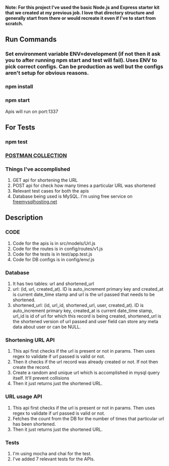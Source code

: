 **Note: For this project I've used the basic Node.js and Express starter kit that we created at my previous job. I love that directory structure and generally start from there or would recreate it even if I've to start from scratch.**

## Run Commands
### Set environment variable ENV=development (if not then it ask you to after running npm start and test will fail). Uses ENV to pick correct configs. Can be production as well but the configs aren't setup for obvious reasons.
### npm install
### npm start
Apis will run on port:1337

## For Tests
### npm test

### [POSTMAN COLLECTION](https://www.getpostman.com/collections/d489315bf51a7aa9b1ee)

### Things I've accomplished
1. GET api for shortening the URL
2. POST api for check how many times a particular URL was shortened
3. Relevant test cases for both the apis
4. Database being used is MySQL. I'm using free service on [freemysqlhosting.net](https://freemysqlhosting.net)

## Description
### CODE
1. Code for the apis is in src/models/Url.js
2. Code for the routes is in config/routes/v1.js
3. Code for the tests is in test/app.test.js
4. Code for DB configs is in config/env/<development or production>.js

### Database
1. It has two tables: url and shortened_url
2. url: (id, url, created_at). ID is auto_increment primary key and created_at is current date_time stamp and url is the url passed that needs to be shortened.
3. shortened_url: (id, url_id, shortened_url, user, created_at). ID is auto_increment primary key, created_at is current date_time stamp, url_id is id of url for which this record is being created, shortened_url is the shortened version of url passed and user field can store any meta data about user or can be NULL.

### Shortening URL API
1. This api first checks if the url is present or not in params. Then uses regex to validate if url passed is valid or not.
2. Then it checks if the url record was already created or not. If not then create the record.
3. Create a random and unique url which is accomplished in mysql query itself. It'll prevent collisions
4. Then it just returns just the shortened URL.

### URL usage API
1. This api first checks if the url is present or not in params. Then uses regex to validate if url passed is valid or not.
2. Fetches the count from the DB for the number of times that particular url has been shortened.
3. Then it just returns just the shortened URL.

### Tests
1. I'm using mocha and chai for the test.
2. I've added 7 relevant tests for the APIs.

